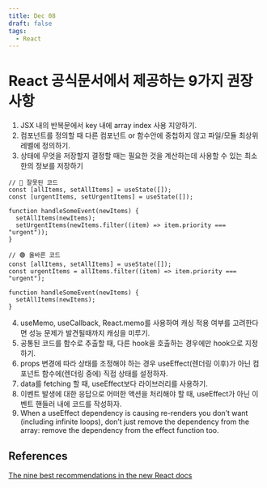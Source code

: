```yaml
---
title: Dec 08
draft: false
tags:
  - React
---
```

# React 공식문서에서 제공하는 9가지 권장사항

1. JSX 내의 반복문에서 key 내에 array index 사용 지양하기.
2. 컴포넌트를 정의할 때 다른 컴포넌트 or 함수안에 중첩하지 않고 파일/모듈 최상위 레벨에 정의하기.
3. 상태에 무엇을 저장할지 결정할 때는 필요한 것을 계산하는데 사용할 수 있는 최소한의 정보를 저장하기
```tsx
// 🛑 잘못된 코드
const [allItems, setAllItems] = useState([]);
const [urgentItems, setUrgentItems] = useState([]);

function handleSomeEvent(newItems) {
  setAllItems(newItems);
  setUrgentItems(newItems.filter((item) => item.priority === "urgent"));
}

// 🟢 올바른 코드
const [allItems, setAllItems] = useState([]);
const urgentItems = allItems.filter((item) => item.priority === "urgent");

function handleSomeEvent(newItems) {
  setAllItems(newItems);
}
```
4. useMemo, useCallback, React.memo를 사용하여 캐싱 적용 여부를 고려한다면 성능 문제가 발견될때까지 캐싱을 미루기.
5. 공통된 코드를 함수로 추출할 때, 다른 hook을 호출하는 경우에만 hook으로 지정하기.
6. props 변경에 따라 상태를 조정해야 하는 경우 useEffect(렌더링 이후)가 아닌 컴포넌트 함수에(렌더링 중에) 직접 상태를 설정하자.
7. data를 fetching 할 때, useEffect보다 라이브러리를 사용하기.
8. 이벤트 발생에 대한 응답으로 어떠한 액션을 처리해야 할 때, useEffect가 아닌 이벤트 핸들러 내에 코드를 작성하자.
9. When a useEffect dependency is causing re-renders you don’t want (including infinite loops), don’t just remove the dependency from the array: remove the dependency from the effect function too.

## References
[The nine best recommendations in the new React docs](https://blog.testdouble.com/posts/2023-10-16-react-docs-recommendations/#9-when-a-useeffect-dependency-is-causing-rerenders-you-dont-want-including-infinite-loops-dont-just-remove-the-dependency-from-the-array-remove-the-dependency-from-the-effect-function-too)
